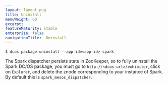 ```yaml
---
layout: layout.pug
title: Uninstall
menuWeight: 60
excerpt:
featureMaturity: stable
enterprise: false
navigationTitle:  Uninstall
---
```


<!-- This source repo for this topic is https://github.com/mesosphere/spark-build -->


    $ dcos package uninstall --app-id=<app-id> spark

The Spark dispatcher persists state in ZooKeeper, so to fully
uninstall the Spark DC/OS package, you must go to
`http://<dcos-url>/exhibitor`, click on `Explorer`, and delete the
znode corresponding to your instance of Spark. By default this is
`spark_mesos_dispatcher`.
